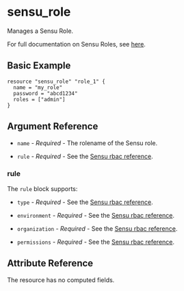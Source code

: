 # sensu_role

Manages a Sensu Role.

For full documentation on Sensu Roles, see [here](https://docs.sensu.io/sensu-core/2.0/reference/rbac/#role).

## Basic Example

```hcl
resource "sensu_role" "role_1" {
  name = "my_role"
  password = "abcd1234"
  roles = ["admin"]
}
```

## Argument Reference

* `name` - *Required* - The rolename of the Sensu role.

* `rule` - *Required* - See the [Sensu rbac reference](https://docs.sensu.io/sensu-core/2.0/reference/rbac/#role).

### rule

The `rule` block supports:

* `type` - *Required* - See the [Sensu rbac reference](https://docs.sensu.io/sensu-core/2.0/reference/rbac/#rule).

* `environment` - *Required* - See the [Sensu rbac reference](https://docs.sensu.io/sensu-core/2.0/reference/rbac/#rule).

* `organization` - *Required* - See the [Sensu rbac reference](https://docs.sensu.io/sensu-core/2.0/reference/rbac/#rule).

* `permissions` - *Required* - See the [Sensu rbac reference](https://docs.sensu.io/sensu-core/2.0/reference/rbac/#rule).

## Attribute Reference

The resource has no computed fields.
